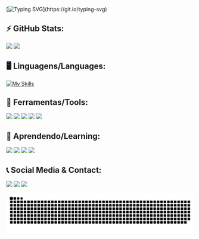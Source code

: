 
[![Typing SVG](https://readme-typing-svg.herokuapp.com/?color=ffffff&size=35&center=true&vCenter=true&width=1000&lines=Olá!;+Meu+nome+é+Luis+Felipe;)](https://git.io/typing-svg)

## ⚡ GitHub Stats:
  
<div>
<img height="180em" src="https://github-readme-stats-dgfd.vercel.app/api/top-langs/?username=BlackSasPizzas&layout=compact&langs_count=7&theme=dracula"/>
<img height="180em" src="https://github-readme-stats-dgfd.vercel.app/api?username=BlackSasPizzas&show_icons=true&theme=dracula&include_all_commits=true&count_private=true"/>

 
</div>

## 🖥️ Linguagens/Languages:

 [![My Skills](https://skillicons.dev/icons?i=c,cs,py)](https://skillicons.dev)
 
 ## 🧰 Ferramentas/Tools:
 <div style="display:inline_block">
<img src="https://img.shields.io/badge/GODOT-%23FFFFFF.svg?style=for-the-badge&logo=godot-engine">
<img src="https://img.shields.io/badge/PyCharm-000000.svg?&style=for-the-badge&logo=PyCharm&logoColor=white">
<img src="https://img.shields.io/badge/Visual_Studio-5C2D91?style=for-the-badge&logo=visual%20studio&logoColor=white">
<img src="https://img.shields.io/badge/GitHub-100000?style=for-the-badge&logo=github&logoColor=white">
<img src="https://img.shields.io/badge/GIT-E44C30?style=for-the-badge&logo=git&logoColor=white" >
</div>

## 📖 Aprendendo/Learning:
<div style="display:inline_block">
<img src="https://img.shields.io/badge/MySQL-005C84?style=for-the-badge&logo=mysql&logoColor=white">
<img src="https://img.shields.io/badge/HTML-239120?style=for-the-badge&logo=html5&logoColor=white">
<img src="https://img.shields.io/badge/C%23-239120?style=for-the-badge&logo=c-sharp&logoColor=white">
<img src="https://img.shields.io/badge/GODOT-%23FFFFFF.svg?style=for-the-badge&logo=godot-engine">
</div>

## 📞 Social Media & Contact:

 <a href="https://instagram.com/_luisfelipeaz" target="_blank"><img src="https://img.shields.io/badge/-Instagram-%23E4405F?style=for-the-badge&logo=instagram&logoColor=white" target="_blank"></a>
 <a href = "mailto:azevdoroqueluisfelipe@gmail.com"><img src="https://img.shields.io/badge/-Gmail-%23333?style=for-the-badge&logo=gmail&logoColor=white" target="_blank"></a>
 <a href="https://www.linkedin.com/in/luís-felipe-83912a2b7" target="_blank"><img src="https://img.shields.io/badge/-LinkedIn-%230077B5?style=for-the-badge&logo=linkedin&logoColor=white" target="_blank"></a>


![Snake animation](https://github.com/fscorsini/fscorsini/blob/output/github-contribution-grid-snake-dark.svg)

